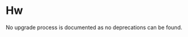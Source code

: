 <!-- NOTE: THIS FILE IS AUTOGENERATED. DO NOT EDIT BY HAND. -->
<!-- see templates/registry/markdown/attribute_namespace.md.j2 -->

# Hw

No upgrade process is documented as no deprecations can be found.
